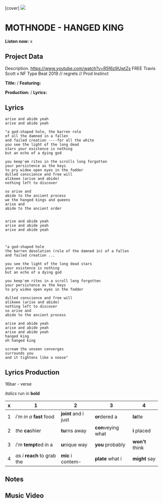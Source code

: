 [cover] ![](57175019_319474918741616_8502199518755923887_n.jpg)

# MOTHNODE - HANGED KING

**Listen now:** x

## Project Data

Description.
https://www.youtube.com/watch?v=R5f6z9UwtZs
FREE Travis Scott x NF Type Beat 2019 // regrets // Prod Instinct

**Title:**  / **Featuring:** 

**Production:**  / **Lyrics:** 

## Lyrics

```
arise and abide yeah
arise and abide yeah

"a god-shaped hole, the barren role 
of all the damned in a fallen 
and failed creation ----for all the white
you see the light of the long dead 
stars your existence is nothing 
but an echo of a dying god 

you keep'em rites in the scrolls long forgotten  
your persistence as the keys
to pry widee open eyes in the fodder
dulled conscience and free will
alikeee (arise and abide)
nothing left to discover

so arise and
abide to the ancient process
we the hanged kings and queens
arise and
abide to the ancient order


arise and abide yeah
arise and abide yeah
arise and abide yeah



"a god-shaped hole
the barren desolation (role of the damned in) of a fallen 
and failed creation ...

you see the light of the long dead stars
your existence is nothing 
but an echo of a dying god 

you keep'em rites in a scroll long forgotten  
your persistence as the keys
to pry widee open eyes in the fodder

dulled conscience and free will
alikeee (arise and abide)
nothing left to discover
so arise and
abide to the ancient process

arise and abide yeah
arise and abide yeah
arise and abide yeah
hanged king
oh hanged king

scream the unseen converges 
surrounds you 
and it tightens like a noose"

```

## Lyrics Production

16bar - verse

*italics* run in
**bold**

| x | 1 | 2 | 3 | 4 |
|---|---|---|---|---|
| 1 | *i'm in a* **fast** food | **joint** and i just  | **or**dered a  | **la**tte  |
| 2 | *the* **ca**shier | **tu**rns away  |  **con**veying what |  **i** placed |
| 3 | *i'm* **tempt**ed in a | **u**nique way  |  **you** probably |  **won't** think |
| 4 | *as i* **reach** to grab the |  **mic** i contem-  | **plate** what i | **might** say |

## Notes

## Music Video
